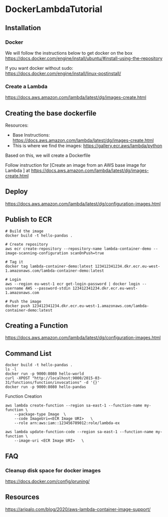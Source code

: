 # DockerLambdaTutorial


## Installation

### Docker
We will follow the instructions below to get docker on the box
https://docs.docker.com/engine/install/ubuntu/#install-using-the-repository

If you want docker without sudo:
https://docs.docker.com/engine/install/linux-postinstall/

### Create a Lambda
https://docs.aws.amazon.com/lambda/latest/dg/images-create.html

## Creating the base dockerfile
Resources:

- Base Instructions: https://docs.aws.amazon.com/lambda/latest/dg/images-create.html
- This is where we find the images: https://gallery.ecr.aws/lambda/python

Based on this, we will create a Dockerfile

Follow instruction for [Create an image from an AWS base image for Lambda
] at https://docs.aws.amazon.com/lambda/latest/dg/images-create.html

## Deploy
https://docs.aws.amazon.com/lambda/latest/dg/configuration-images.html

## Publish to ECR
```
# Build the image
docker build -t hello-pandas .

# Create repository
aws ecr create-repository --repository-name lambda-container-demo --image-scanning-configuration scanOnPush=true

# Tag it
docker tag lambda-container-demo:latest 123412341234.dkr.ecr.eu-west-1.amazonaws.com/lambda-container-demo:latest

# Login
aws --region eu-west-1 ecr get-login-password | docker login --username AWS --password-stdin 123412341234.dkr.ecr.eu-west-1.amazonaws.com

# Push the image
docker push 123412341234.dkr.ecr.eu-west-1.amazonaws.com/lambda-container-demo:latest
```
## Creating a Function
https://docs.aws.amazon.com/lambda/latest/dg/configuration-images.html

## Command List
```
docker build -t hello-pandas .   
ls -l
docker run -p 9000:8080 hello-world 
curl -XPOST "http://localhost:9000/2015-03-31/functions/function/invocations" -d '{}'
docker run -p 9000:8080 hello-pandas
```

Function Creation
```
aws lambda create-function --region sa-east-1 --function-name my-function \
    --package-type Image  \
    --code ImageUri=<ECR Image URI>   \
    --role arn:aws:iam::123456789012:role/lambda-ex 

aws lambda update-function-code --region sa-east-1 --function-name my-function \
    --image-uri <ECR Image URI>   \

```

## FAQ

### Cleanup disk space for docker images
https://docs.docker.com/config/pruning/

## Resources
https://aripalo.com/blog/2020/aws-lambda-container-image-support/